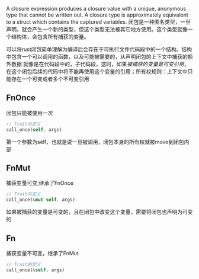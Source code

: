 A closure expression produces a closure value with a unique, anonymous type that cannot be written out. A closure type is approximately equivalent to a struct which contains the captured variables.
闭包是一种匿名类型，一旦声明，就会产生一个新的类型，但这个类型无法被其它地方使用。这个类型就像一个结构体，会包含所有捕获的变量。


可以将rust闭包简单理解为编译后会存在于可执行文件代码段中的一个结构。结构中包含一个可以调用的函数，以及可能被需要的，从声明闭包的上下文中捕获的额外数据
就像是在代码段中的，子代码段，这时，如果*被捕获的变量是可变引用*，在这个闭包后续的代码中将不能再使用这个变量的引用；所有权规则：上下文中只能存在一个可变或者多个不可变引用


## FnOnce
闭包只能被使用一次
```rs
// Trait的定义
call_once(self, args)
```
第一个参数为self，也就是说一旦被调用，闭包本身的所有权就被move到闭包内部

## FnMut
捕获变量可变;继承了FnOnce
```rs
// Trait的定义
call_once(&mut self, args)
```
如果被捕获的变量是可变的，且在闭包中改变这个变量，需要将闭包也声明为可变的

## Fn
捕获变量不可变，继承了FnMut
```rs
// Trait的定义
call_once(&self, args)
```
